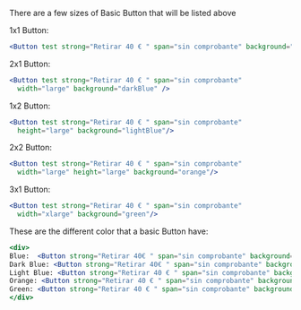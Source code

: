 There are a few sizes of Basic Button that will be listed above

1x1 Button:

```jsx
<Button test strong="Retirar 40 € " span="sin comprobante" background="blue"/>
```
2x1 Button:
```jsx
<Button test strong="Retirar 40 € " span="sin comprobante"
  width="large" background="darkBlue" />
```

1x2 Button:
```jsx
<Button test strong="Retirar 40 € " span="sin comprobante"
  height="large" background="lightBlue"/>
```

2x2 Button:
```jsx
<Button test strong="Retirar 40 € " span="sin comprobante"
  width="large" height="large" background="orange"/>
```

3x1 Button:
```jsx
<Button test strong="Retirar 40 € " span="sin comprobante"
  width="xlarge" background="green"/>
```

These are the different color that a basic Button have:

```jsx
<div>
Blue:  <Button strong="Retirar 40€ " span="sin comprobante" background="blue"/>
Dark Blue: <Button strong="Retirar 40€ " span="sin comprobante" background="darkBlue"/>
Light Blue: <Button strong="Retirar 40 € " span="sin comprobante" background="lightBlue"/>
Orange: <Button strong="Retirar 40 € " span="sin comprobante" background="orange"/>
Green: <Button strong="Retirar 40 € " span="sin comprobante" background="green"/>
</div>
```
